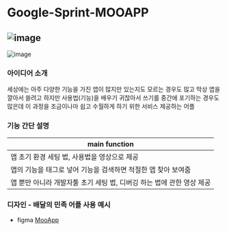 # Google-Sprint-MOOAPP

##  ![image](https://user-images.githubusercontent.com/110045614/231761807-886d4c73-d9f5-469b-b0bf-3efcb4728801.png)
![image](https://user-images.githubusercontent.com/110045614/231762194-cebca524-7600-45fc-b0bf-08880180e7fa.png)


### 아이디어 소개
세상에는 아주 다양한 기능을 가진 앱이 많지만 있는지도 모르는 경우도 많고 막상 앱을 깔아서 쓸려고 하지만 사용법(기능)을 배우기 귀찮아서 쓰기를 중간에 포기하는 경우도 많은데 이 과정을 조금이나마 쉽고 수월하게 하기 위한 서비스 제공하는 어플

### 기능 간단 설명
| main function |
|---|
| 앱 초기 환경 세팅 법, 사용법을 영상으로 제공 |
| 앱의 기능을 태그로 넣어 기능을 검색하면 적절한 앱 찾아 보여줌 |
| 앱 뿐만 아니라 개발자툴 초기 세팅 법, 디버깅 하는 법에 관한 영상 제공 |


### 디자인 - 배달의 민족 어플 사용 예시
* figma
[MooApp](https://www.figma.com/proto/3ETFMbpMILF2zTfcQpTavx/MOOAPP?node-id=1-2&starting-point-node-id=31%3A161)
